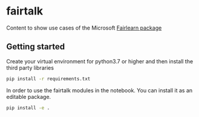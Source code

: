 # fairtalk
Content to show use cases of the Microsoft [Fairlearn package](https://github.com/fairlearn/fairlearn)

## Getting started

Create your virtual environment for python3.7 or higher and then install the third party libraries

```sh
pip install -r requirements.txt
```

In order to use the fairtalk modules in the notebook. 
You can install it as an editable package.

```sh
pip install -e .
```




